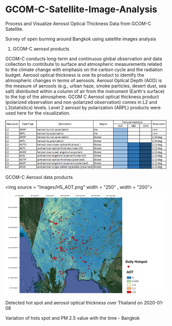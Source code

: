 # GCOM-C-Satellite-Image-Analysis
Process and Visualize Aerosol Optical Thickness Data from GCOM-C Satellite.

Survey of open burning around Bangkok using satellite images analysis

1. GCOM-C aerosol products

GCOM-C conducts long-term and continuous global observation and data collection to contribute to surface and atmospheric measurements related to the climate change with emphasis on the carbon cycle and the radiation budget. Aerosol optical thickness is one its product to identify the atmospheric changes in terms of aerosols.
Aerosol Optical Depth (AOD) is the measure of aerosols (e.g., urban haze, smoke particles, desert dust, sea salt) distributed within a column of air from the instrument (Earth's surface) to the top of the atmosphere. GCOM C Aerosol optical thickness product (polarized observation and non-polarized observation) comes in L2 and L3(statistics) levels. Level 2 aerosol by polarization (ARPL) products were used here for the visualization. 


![](Images/gcomc_chart.png)

GCOM-C Aerosol data products

<img source = "Images/HS_AOT.png" width = "250" , width = "200">

![](Images/HS_AOT.png)

Detected hot spot and aerosol optical thickness over Thailand on 2020-01-08
<img source = "Images/PM2.5_HS.png" width = "200">


Variation of hots spot and PM 2.5 value with the time - Bangkok
